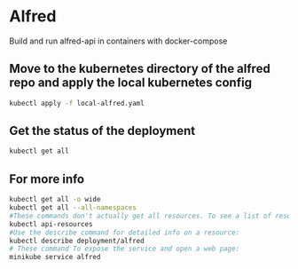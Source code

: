 # Alfred

Build and run alfred-api in containers with docker-compose

## Move to the kubernetes directory of the alfred repo and apply the local kubernetes config

```bash
kubectl apply -f local-alfred.yaml
```

## Get the status of the deployment

```bash
kubectl get all
```

## For more info

```bash
kubectl get all -o wide
kubectl get all --all-namespaces
#These commands don't actually get all resources. To see a list of resource types:
kubectl api-resources
#Use the describe command for detailed info on a resource:
kubectl describe deployment/alfred
# These command To expose the service and open a web page:
minikube service alfred
```
